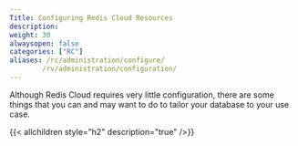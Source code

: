 ```yaml
---
Title: Configuring Redis Cloud Resources
description:
weight: 30
alwaysopen: false
categories: ["RC"]
aliases: /rc/administration/configure/
        /rv/administration/configuration/
---
```

Although Redis Cloud requires very little configuration, there are some things that you can and may want to do to tailor your database to your use case.

{{< allchildren style="h2" description="true" />}}
